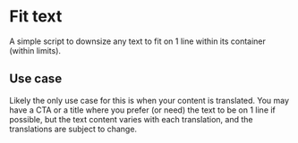 # Fit text

A simple script to downsize any text to fit on 1 line within its container (within limits).

## Use case

Likely the only use case for this is when your content is translated. You may have a CTA or a title where you prefer (or need) the text to be on 1 line if possible, but the text content varies with each translation, and the translations are subject to change.